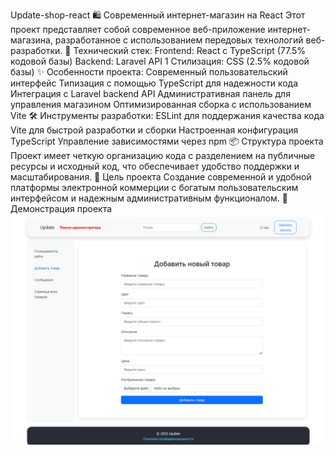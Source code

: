 Update-shop-react
🛍️ Современный интернет-магазин на React
Этот проект представляет собой современное веб-приложение интернет-магазина, разработанное с использованием передовых технологий веб-разработки.
🔧 Технический стек:
Frontend: React с TypeScript (77.5% кодовой базы)
Backend: Laravel API 1
Стилизация: CSS (2.5% кодовой базы)
✨ Особенности проекта:
Современный пользовательский интерфейс
Типизация с помощью TypeScript для надежности кода
Интеграция с Laravel backend API
Административная панель для управления магазином
Оптимизированная сборка с использованием Vite
🛠️ Инструменты разработки:
ESLint для поддержания качества кода
Vite для быстрой разработки и сборки
Настроенная конфигурация TypeScript
Управление зависимостями через npm
📦 Структура проекта
Проект имеет четкую организацию кода с разделением на публичные ресурсы и исходный код, что обеспечивает удобство поддержки и масштабирования.
🎯 Цель проекта
Создание современной и удобной платформы электронной коммерции с богатым пользовательским интерфейсом и надежным административным функционалом.
📸 Демонстрация проекта
[![Превью видео](admin-panel.png)](https://vkvideo.ru/video143234900_456239395?t=1s)
